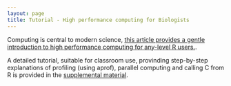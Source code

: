 ```yaml
---
layout: page
title: Tutorial - High performance computing for Biologists
---
```


Computing is central to modern science, [this article provides a gentle introduction to high performance computing for any-level R users.](http://journals.plos.org/ploscompbiol/article?id=10.1371/journal.pcbi.1004140).

A detailed tutorial, suitable for classroom use, provinding step-by-step explanations of profiling (using aprof), parallel computing and calling C from R is provided in the [supplemental material](http://journals.plos.org/ploscompbiol/article?id=10.1371/journal.pcbi.1004140#sec017).

